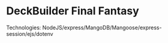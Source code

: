 # DeckBuilder Final Fantasy

Technologies: NodeJS/express/MangoDB/Mangoose/express-session/ejs/dotenv